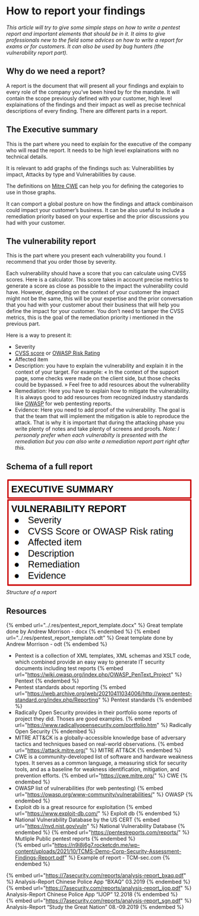 # How to report your findings

*This article will try to give some simple steps on how to write a pentest report and important elements that should be in it. It aims to give professionals new to the field some advices on how to write a report for exams or for customers. It can also be used by bug hunters (the vulnerability report part).*

## Why do we need a report?

A report is the document that will present all your findings and explain to every role of the company you’ve been hired by for the mandate. It will contain the scope previously defined with your customer, high level explainations of the findings and their impact as well as precise technical descriptions of every finding. There are different parts in a report.

## The Executive summary

This is the part where you need to explain for the executive of the company who will read the report. It needs to be high level explainations with no technical details.

It is relevant to add graphs of the findings such as: Vulnerabilities by impact, Attacks by type and Vulnerabilities by cause.

The definitions on [Mitre CWE](https://cwe.mitre.org/data/definitions/1000.html) can help you for defining the categories to use in those graphs.

It can comport a global posture on how the findings and attack combinaison could impact your customer’s business.
It can be also useful to include a remediation priority based on your expertise and the prior discussions you had with your customer.

## The vulnerability report

This is the part where you present each vulnerability you found. I recommend that you order those by severity.

Each vulnerability should have a score that you can calculate using CVSS scores. Here is a calculator. This score takes in account precise metrics to generate a score as close as possible to the impact the vulnerability could have. However, depending on the context of your customer the impact might not be the same, this will be your expertise and the prior conversation that you had with your customer about their business that will help you define the impact for your customer. You don’t need to tamper the CVSS metrics, this is the goal of the remediation priority i mentioned in the previous part.

Here is a way to present it:

- Severity
- [CVSS score](https://nvd.nist.gov/vuln-metrics/cvss) or [OWASP Risk Rating](https://owasp.org/www-community/OWASP_Risk_Rating_Methodology)
- Affected item
- Description: you have to explain the vulnerability and explain it in the context of your target. For example: « In the context of the support page, some checks were made on the client side, but those checks could be bypassed. »
  Feel free to add resources about the vulnerability
- Remediation: Here you have to explain how to mitigate the vulnerability. It is always good to add resources from recognized industry standards like [OWASP](https://owasp.org/) for web pentesting reports.
- Evidence: Here you need to add proof of the vulnerability.
  The goal is that the team that will implement the mitigation is able to reproduce the attack. That is why it is important that during the attacking phase you write plenty of notes and take plenty of screens and proofs.
*Note: I personaly prefer when each vulnerabilty is presented with the remediation but you can also write a remediation report part right after this.*

## Schema of a full report

![Report](../.res/report-structure.png)  
*Structure of a report*

## Resources

{% embed url="../.res/pentest_report_template.docx" %} Great template done by Andrew Morrison - docx {% endembed %}
{% embed url="../.res/pentest_report_template.odt" %} Great template done by Andrew Morrison - odt {% endembed %}
- Pentext is a collection of XML templates, XML schemas and XSLT code, which combined provide an easy way to generate IT security documents including test reports
{% embed url="https://wiki.owasp.org/index.php/OWASP_PenText_Project" %} Pentext {% endembed %}
- Pentest standards about reporting
{% embed url="https://web.archive.org/web/20210411034006/http://www.pentest-standard.org/index.php/Reporting" %} Pentest standards {% endembed %}
- Radically Open Security provides in their portfolio some reports of project they did. Thoses are good examples.
{% embed url="https://www.radicallyopensecurity.com/portfolio.htm" %} Radically Open Security {% endembed %}
- MITRE ATT&CK is a globally-accessible knowledge base of adversary tactics and techniques based on real-world observations.
{% embed url="https://attack.mitre.org/" %} MITRE ATT&CK {% endembed %}
- CWE is a community-developed list of software and hardware weakness types. It serves as a common language, a measuring stick for security tools, and as a baseline for weakness identification, mitigation, and prevention efforts.
{% embed url="https://cwe.mitre.org/" %} CWE {% endembed %}
- OWASP list of vulnerabilities (for web pentesting)
{% embed url="https://owasp.org/www-community/vulnerabilities/" %} OWASP {% endembed %}
- Exploit db is a great resource for exploitation
{% embed url="https://www.exploit-db.com/" %} Exploit db {% endembed %}
- National Vulnerability Database by the US CERT
{% embed url="https://nvd.nist.gov/vuln" %} National Vulnerability Database {% endembed %}
{% embed url="https://pentestreports.com/reports/" %} Mutliple Public pentest reports {% endembed %}  
{% embed url="https://n9i8j6g7.rocketcdn.me/wp-content/uploads/2021/10/TCMS-Demo-Corp-Security-Assessment-Findings-Report.pdf" %} Example of report - TCM-sec.com {% endembed %}

{% embed url="https://7asecurity.com/reports/analysis-report_bxaq.pdf" %} Analysis-Report Chinese Police App “BXAQ” 03.2019 {% endembed %}  
{% embed url="https://7asecurity.com/reports/analysis-report_ijop.pdf" %} Analysis-Report Chinese Police App “IJOP” 12.2018 {% endembed %}  
{% embed url="https://7asecurity.com/reports/analysis-report_sgn.pdf" %} Analysis-Report “Study the Great Nation” 08.-09.2019 {% endembed %}  
